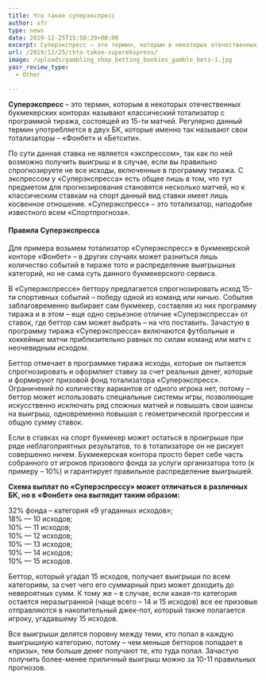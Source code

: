 ```yaml
---
title: Что такое суперэкспресс
author: xfr
type: news
date: 2019-12-25T15:50:29+00:00
excerpt: Суперэкспресс – это термин, которым в некоторых отечественных букмекерских конторах называют классический тотализатор с программой тиража, состоящей из 15-ти матчей...
url: /2019/12/25/chto-takoe-superekspress/
image: /uploads/gambling_shop_betting_bookies_gamble_bets-1.jpg
yasr_review_type:
  - Other

---
```

**Суперэкспресс** – это термин, которым в некоторых отечественных букмекерских конторах называют классический тотализатор с программой тиража, состоящей из 15-ти матчей. Регулярно данный термин употребляется в двух БК, которые именно так называют свои тотализаторы – &#171;Фонбет&#187; и &#171;Бетсити&#187;.

По сути данная ставка не является &#171;экспрессом&#187;, так как по ней возможно получить выигрыш и в случае, если вы правильно спрогнозируете не все исходы, включенные в программу тиража. С экспрессом у &#171;Суперэкспресса&#187; есть общее лишь в том, что тут предметом для прогнозирования становятся несколько матчей, но к классическим ставкам на спорт данный вид ставки имеет лишь косвенное отношение. &#171;Суперэкспресс&#187; – это тотализатор, наподобие известного всем &#171;Спортпрогноза&#187;.





#### Правила Суперэкспресса

Для примера возьмем тотализатор &#171;Суперэкспресс&#187; в букмекерской конторе &#171;Фонбет&#187; – в других случаях может разниться лишь количество событий в тираже тото и распределение выигрышных категорий, но не сама суть данного букмекерского сервиса.

В &#171;Суперэкспрессе&#187; беттору предлагается спрогнозировать исход 15-ти спортивных событий – победу одной из команд или ничью. События заблаговременно выбирает сам букмекер, составляя из них программу тиража и в этом – еще одно серьезное отличие &#171;Суперэкспресса&#187; от ставок, где беттор сам может выбрать – на что поставить. Зачастую в программу тиража &#171;Суперэкспресса&#187; включаются футбольные и хоккейные матчи приблизительно равных по силам команд или матч с неочевидным исходом.

Беттор отмечает в программке тиража исходы, которые он пытается спрогнозировать и оформляет ставку за счет реальных денег, которые и формируют призовой фонд тотализатора &#171;Суперэкспресс&#187;. Ограничений по количеству вариантов от одного игрока нет, потому – беттор может использовать специальные системы игры, позволяющие искусственно исключать ряд сложных матчей и повышать свои шансы на выигрыш, одновременно повышая с геометрической прогрессии и общую сумму ставок.

Если в ставках на спорт букмекер может остаться в проигрыше при ряде неблагоприятных результатов, то в тотализаторе он не рискует совершенно ничем. Букмекерская контора просто берет себе часть собранного от игроков призового фонда за услуги организатора тото (к примеру – 10%) и гарантирует правильное распределение выигрышей.

**Схема выплат по &#171;Суперэспрессу&#187; может отличаться в различных БК, но в &#171;Фонбет&#187; она выглядит таким образом:**

32% фонда – категория &#171;9 угаданных исходов&#187;;  
18% &#8212; 10 исходов;  
10% &#8212; 11 исходов;  
10% &#8212; 12 исходов;  
10% &#8212; 13 исходов;  
10% &#8212; 14 исходов;  
10% &#8212; 15 исходов.

Беттор, который угадал 15 исходов, получает выигрыши по всем категориям, за счет чего его суммарный приз может доходить до невероятных сумм. К тому же – в случае, если какая-то категория остается неразыгранной (чаще всего – 14 и 15 исходов) все ее призовые отправляются в накопительный джек-пот, который также полагается игроку, угадавшему 15 исходов.

Все выигрыши делятся поровну между теми, кто попал в каждую выигрышную категорию, потому – чем меньше бетторов попадает в &#171;призы&#187;, тем больше денег получают те, кто туда попал. Зачастую получить более-менее приличный выигрыш можно за 10-11 правильных прогнозов.